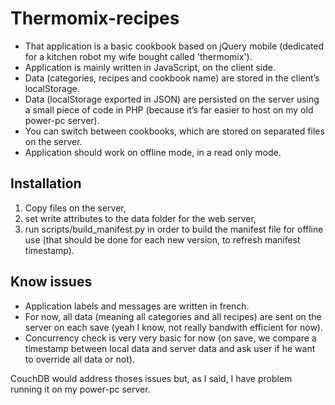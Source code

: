# Thermomix-recipes

- That application is a basic cookbook based on jQuery mobile (dedicated for a kitchen robot my wife bought called 'thermomix').
- Application is mainly written in JavaScript, on the client side.
- Data (categories, recipes and cookbook name) are stored in the client’s localStorage.
- Data (localStorage exported in JSON) are persisted on the server using a small piece of code in PHP (because it’s far easier to host on my old power-pc server).
- You can switch between cookbooks, which are stored on separated files on the server.
- Application should work on offline mode, in a read only mode.

## Installation

1. Copy files on the server,
2. set write attributes to the data folder for the web server,
3. run scripts/build\_manifest.py in order to build the manifest file for offline use (that should be done for each new version, to refresh manifest timestamp).

## Know issues

- Application labels and messages are written in french.
- For now, all data (meaning all categories and all recipes) are sent on the server on each save (yeah I know, not really bandwith efficient for now).
- Concurrency check is very very basic for now (on save, we compare a timestamp between local data and server data and ask user if he want to override all data or not).

CouchDB would address thoses issues but, as I said, I have problem running it on my power-pc server.
